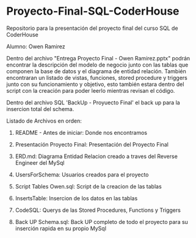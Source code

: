 # Proyecto-Final-SQL-CoderHouse
Repositorio para la presentación del proyecto final del curso SQL de CoderHouse




Alumno: Owen Ramirez

Dentro del archivo "Entrega Proyecto Final - Owen Ramirez.pptx" podrán encontrar la descripción del modelo de negocio junto con las tablas que componen la base de datos y el diagrama de entidad relación. También encontraran un listado de vistas, funciones, stored procedure y triggers junto con su funcionamiento y objetivo, esto también estara dentro del script con la creación para poder leerlo mientras revisan el código.

Dentro del archivo SQL 'BackUp - Proyuecto Final' el back up para la insercion total del schema.

Listado de Archivos en orden:

1) README - Antes de iniciar:       Donde nos encontramos

2) Presentación Proyecto Final:     Presentación del Proyecto Final

3) ERD.md:                          Diagrama Entidad Relacion creado a traves del Reverse Engineer del MySql

4) UsersForSchema:                  Usuarios creados para el proyecto

5) Script Tables Owen.sql:          Script de la creacion de las tablas

6) InsertsTable:                    Insercion de los datos en las tablas

7) CodeSQL:                         Querys de las Stored Procedures, Functions y Triggers

8) Back UP Schema.sql:              Back UP completo de todo el proyecto para su inserción rapida en su propio MySql
